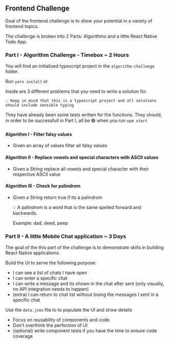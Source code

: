 ## Frontend Challenge

Goal of the frontend challenge is to show your potential in a variety of frontend topics.

The challenge is broken into 2 Parts: Algorithms and a little React Native Todo App.

### Part I - Algorithm Challenge - Timebox ~ 2 Hours

You will find an initialized typescript project in the `algorithm-challenge` folder.

Run `yarn install` or

Inside are 3 different problems that you need to write a solution for.

    💡 Keep in mind that this is a typescript project and all solutions should include sensible typing

They have already been some tests written for the functions. They should, in order to be successfull in Part I, all be 🟢 when you run `npm start`

#### Algorithm I - Filter falsy values

- Given an array of values filter all falsy values

#### Algorithm II - Replace vowels and special characters with ASCII values

- Given a String replace all vowels and special character with their respective ASCII value

#### Algorithm III - Check for palindrom

- Given a String return true if its a palindrom

  💡 A palindrom is a word that is the same spelled forward and backwards.

  Example: dad, deed, peep

### Part II - A little Mobile Chat application ~ 3 Days

The goal of the this part of the challenge is to demonstrate skills in building React Native applications.

Build the UI to serve the following purpose:

- I can see a list of chats I have open
- I can enter a specific chat
- I can write a message and its shown in the chat after sent (only visually, no API integration needs to happen)
- (extra) I can return to chat list without losing the messages I sent in a specific chat

Use the `data.json` file to to populate the UI and show details

- Focus on reusability of components and code.
- Don't overthink the perfection of UI
- (optional) write component tests if you have the time to ensure code coverage
